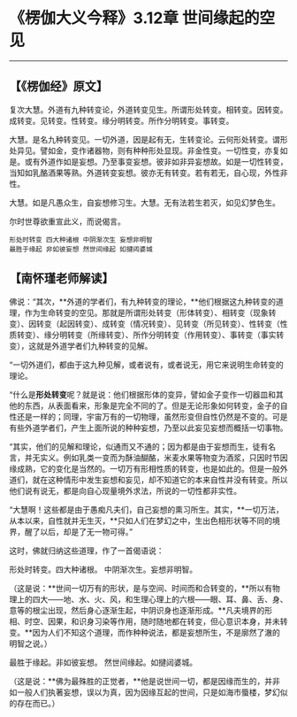# 《楞伽大义今释》3.12章 世间缘起的空见

------

## 【《楞伽经》原文】

复次大慧。外道有九种转变论，外道转变见生。所谓形处转变。相转变。因转变。成转变。见转变。性转变。缘分明转变。所作分明转变。事转变。

大慧。是名九种转变见。一切外道，因是起有无，生转变论。云何形处转变。谓形处异见。譬如金，变作诸器物，则有种种形处显现。非金性变。一切性变，亦复如是。或有外道作如是妄想。乃至事变妄想。彼非如非异妄想故。如是一切性转变，当知如乳酪酒果等熟。外道转变妄想。彼亦无有转变。若有若无，自心现，外性非性。

大慧。如是凡愚众生，自妄想修习生。大慧。无有法若生若灭，如见幻梦色生。

尔时世尊欲重宣此义，而说偈言。

```
形处时转变 四大种诸根 中阴渐次生 妄想非明智
最胜于缘起 非如彼妄想 然世间缘起 如揵闼婆城
```



## 【南怀瑾老师解读】

佛说：“其次，**外道的学者们，有九种转变的理论，**他们根据这九种转变的道理，作为生命转变的空见。那就是所谓形处转变（形体转变）、相转变（现象转变）、因转变（起因转变）、成转变（情况转变）、见转变（所见转变）、性转变（性质转变）、缘分明转变（所缘转变）、所作分明转变（作用转变）、事转变（事实转变），这就是外道学者们九种转变的见解。

“一切外道们，都由于这九种见解，或者说有，或者说无，用它来说明生命转变的理论。

“什么是**形处转变**呢？就是说：他们根据形体的变异，譬如金子变作一切器皿和其他的东西，从表面看来，形象是完全不同的了。但是无论形象如何转变，金子的自性还是一样的；同理，宇宙万有的一切物理，虽然形变但自性仍然是不变的。可是有些外道学者们，产生上面所说的种种妄想，乃至以此妄见妄想而概括一切事物。

“其实，他们的见解和理论，似通而又不通的；因为都是由于妄想而生，徒有名言，并无实义。例如乳类一变而为酥油醐酪，米麦水果等物变为酒浆，只因时节因缘成熟，它的变化是当然的。一切万有形相性质的转变，也是如此的。但是一般外道们，就在这种情形中发生妄想和妄见，却不知道它的本来自性并没有转变。所以他们说有说无，都是向自心现量境外求法，所说的一切性都非实性。

“大慧啊！这些都是由于愚痴凡夫们，自己妄想的熏习所生。其实，**一切万法，从本以来，自性就并无生灭，**只如人们在梦幻之中，生出色相形状等不同的境界，醒了以后，却是了无一物可得。”

这时，佛就归纳这些道理，作了一首偈语说：

形处时转变。四大种诸根。 中阴渐次生。妄想非明智。

（这是说：**世间一切万有的形状，是与空间、时间而和合转变的，**所以有物理上的四大——地、水、火、风，和生理心理上的六根——眼、耳、鼻、舌、身、意等的根尘出现，然后身心逐渐生起，中阴识身也逐渐形成。**凡夫境界的形相、时空、因果，和识身习染等作用，随时随地都在转变，但心意识本身，并未转变。**因为人们不知这个道理，而作种种说法，都是妄想所生，不是廓然了澈的明智之说。）

最胜于缘起。非如彼妄想。 然世间缘起。如揵闼婆城。

（这是说：**佛为最殊胜的正觉者，**他是说世间一切，都是因缘而生的，并非如一般人们执著妄想，误以为真，因为因缘互起的世间，只是如海市蜃楼，梦幻似的存在而已。）


